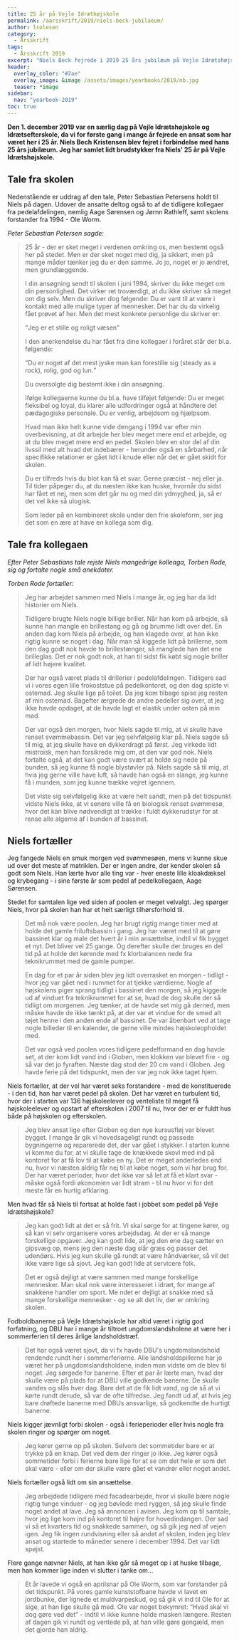 ```yaml
---
title: 25 år på Vejle Idræthøjskole
permalink: /aarsskrift/2019/niels-beck-jubilaeum/
author: lsolesen
category:
  - Årsskrift
tags:
  - Årsskrift 2019
excerpt: "Niels Beck fejrede i 2019 25 års jubilæum på Vejle Idrætshøjskole som pedel - og den eneste der kender alle afkroge på skolen."
header:
  overlay_color: "#2ae"
  overlay_image: &image /assets/images/yearbooks/2019/nb.jpg
  teaser: *image
sidebar:
  nav: "yearbook-2019"
toc: true
---
```


**Den 1. december 2019 var en særlig dag på Vejle Idrætshøjskole og Idrætsefterskole, da vi for første gang i mange år fejrede en ansat som har været her i 25 år. Niels Bech Kristensen blev fejret i forbindelse med hans 25 års jubilæum. Jeg har samlet lidt brudstykker fra Niels' 25 år på Vejle Idrætshøjskole.**

## Tale fra skolen

Nedenstående er uddrag af den tale, Peter Sebastian Petersens holdt til Niels på dagen. Udover de ansatte deltog også to af de tidligere kollegaer fra pedelafdelingen, nemlig Aage Sørensen og Jørnn Rathleff, samt skolens forstander fra 1994 - Ole Worm. 

<cite>Peter Sebastian Petersen sagde:</cite>

> 25 år - der er sket meget i verdenen omkring os, men bestemt også her på stedet. Men er der sket noget med dig, ja sikkert, men på mange måder tænker jeg du er den samme. Jo jo, noget er jo ændret, men grundlæggende.
>
> I din ansøgning sendt til skolen i juni 1994, skriver du ikke meget om din personlighed. Det virker ret troværdigt, at du ikke skriver så meget om dig selv. Men du skriver dog følgende: Du er vant til at være i kontakt med alle mulige typer af mennesker. Det har du da virkelig fået prøvet af her. Men det mest konkrete personlige du skriver er:
>
> <q>Jeg er et stille og roligt væsen</q>
>
>I den anerkendelse du har fået fra dine kollegaer i foråret står der bl.a. følgende: 
>
> <q>Du er noget af det mest jyske man kan forestille sig (steady as a rock), rolig, god og lun.</q>
>
>Du oversolgte dig bestemt ikke i din ansøgning. 
>
> Ifølge kollegaerne kunne du bl.a. have tilføjet følgende: Du er meget fleksibel og loyal, du klarer alle udfordringer også at håndtere det pædagogiske personale. Du er venlig, arbejdsom og hjælpsom.
>
> Hvad man ikke helt kunne vide dengang i 1994 var efter min overbevisning, at dit arbejde her blev meget mere end et arbejde, og at du blev meget mere end en pedel. Skolen blev en stor del af din livssil med alt hvad det indebærer - herunder også en sårbarhed, når specifikke relationer er gået lidt i knude eller når det er gået skidt for skolen. 
>
> Du er tilfreds hvis du blot kan få et svar. Gerne præcist - nej eller ja. Til tider påpeger du, at du næsten ikke kan huske, hvornår du sidst har fået et nej, men som det går nu og med din ydmyghed, ja, så er det vel ikke så ulogisk.
>
> Som leder på en kombineret skole under den frie skoleform, ser jeg det som en ære at have en kollega som dig.

## Tale fra kollegaen

_Efter Peter Sebastians tale rejste Niels mangeårige kolleaga, Torben Rode, sig og fortalte nogle små anekdoter._

<cite>Torben Rode fortæller:</cite>

> Jeg har arbejdet sammen med Niels i mange år, og jeg har da lidt historier om Niels.
>
> Tidligere brugte Niels nogle billige briller. Når han kom på arbejde, så kunne han mangle en brillestang og gå og brumme lidt over det. En anden dag kom Niels på arbejde, og han klagede over, at han ikke rigtig kunne se noget i dag. Når man så kiggede lidt på brillerne, som den dag godt nok havde to brillestænger, så manglede han det ene brilleglas. Det er nok godt nok, at han til sidst fik købt sig nogle briller af lidt højere kvalitet.
>
> Der har også været plads til drillerier i pedelafdelingen. Tidligere sad vi i vores egen lille frokoststue på pedelkontoret, og den dag spiste vi ostemad. Jeg skulle lige på toilet. Da jeg kom tilbage spise jeg resten af min ostemad. Bagefter ærgrede de andre pedeller sig over, at jeg ikke havde opdaget, at de havde lagt et elastik under osten på min mad.
>
> Der var også den morgen, hvor Niels sagde til mig, at vi skulle have renset svømmebassin. Det var jeg selvfølgelig klar på. Niels sagde så til mig, at jeg skulle have en dykkerdragt på først. Jeg virkede lidt mistroisk, men han forsikrede mig om, at den var god nok. Niels fortalte også, at det kan godt være svært at holde sig nede på bunden, så jeg kunne få nogle blystøvler på. Niels sagde så til mig, at hvis jeg gerne ville have luft, så havde han også en slange, jeg kunne få i munden, som jeg kunne trække vejret igennem.
>
> Det viste sig selvfølgelig ikke at være helt sandt, men på det tidspunkt vidste Niels ikke, at vi senere ville få en biologisk renset svømmesø, hvor det kan blive nødvendigt at trække i fuldt dykkerudstyr for at rense alle algerne af i bunden af bassinet.

## Niels fortæller

Jeg fangede Niels en smuk morgen ved svømmesøen, mens vi kunne skue ud over det meste af matriklen. Der er ingen andre, der kender skolen så godt som Niels. Han lærte hvor alle ting var - hver eneste lille kloakdæksel og krybegang - i sine første år som pedel af pedelkollegaen, Aage Sørensen.

Stedet for samtalen lige ved siden af poolen er meget velvalgt. Jeg spørger Niels, hvor på skolen han har et helt særligt tilhørsforhold til.

> Det må nok være poolen. Jeg har brugt rigtig mange timer med at holde det gamle friluftsbassin i gang. Jeg har været med til at gøre bassinet klar og male det hvert år i min ansættelse, indtil vi fik bygget et nyt. Det bliver vel 25 gange. Og derefter skulle der bruges en del tid på at holde det kørende med fx klorbalancen nede fra teknikrummet med de gamle pumper.
>
> En dag for et par år siden blev jeg lidt overrasket en morgen - tidligt - hvor jeg var gået ned i rummet for at tjekke værdierne. Nogle af højskolens piger sprang tidligt i bassinet den morgen, så jeg kiggede ud af vinduet fra teknikrummet for at se, hvad de dog skulle der så tidligt om morgenen. Jeg tænker, at de havde set mig gå derned, men måske havde de ikke tænkt på, at der var et vindue for de smed alt tøjet henne i den anden ende af bassinet. De var åbenbart ved at tage nogle billeder til en kalender, de gerne ville mindes højskoleopholdet med.
>
> Det var også ved poolen vores tidligere pedelformand en dag havde set, at der kom lidt vand ind i Globen, men klokken var blevet fire - og så var det jo fyraften. Næste dag stod der 20 cm vand i Globen. Jeg havde ferie på det tidspunkt, men der var jeg nok ikke taget hjem.

Niels fortæller, at der vel har været seks forstandere - med de konstituerede - i den tid, han har været pedel på skolen. Det har været en turbulent tid, hvor der i starten var 136 højskoleelever og venteliste til meget få højskoleelever og opstart af efterskolen i 2007 til nu, hvor der er er fuldt hus både på højskolen og efterskolen.

> Jeg blev ansat lige efter Globen og den nye kursusfløj var blevet bygget. I mange år gik vi hovedsageligt rundt og passede bygningerne og reparerede det, der var gået i stykker. I starten kunne vi komme du for, at vi skulle tage de knækkede skovl med ind på kontoret for at få lov til at købe en ny. Det er meget anderledes end nu, hvor vi næsten aldrig får nej til at købe noget, som vi har brug for. Der har været perioder, hvor det ikke var så let at få et klart svar - måske også fordi økonomien var lidt stram - til nu hvor vi for det meste får en hurtig afklaring.

Men hvad får så Niels til fortsat at holde fast i jobbet som pedel på Vejle Idrætshøjskole?

> Jeg kan godt lidt at det er så frit. Vi skal sørge for at tingene kører, og så kan vi selv organisere vores arbejdsdag. At der er så mange forskellige opgaver. Jeg kan godt lide, at jeg den ene dag sætter en gipsvæg op, mens jeg den næste dag slår græs og passer det udendørs. Hvis jeg kun skulle gå rundt at være håndværker, så vil det ikke være lige så sjovt. Jeg kan godt lide at servicere folk.
>
> Det er også dejligt at være sammen med mange forskellige mennesker. Man skal nok være interesseret i idræt, for mange af snakkene handler om sport. Me ndet er dejligt at snakke med så mange forskellige mennesker - og se alt det liv, der er omkring skolen.

Fodboldbanerne på Vejle Idrætshøjskole har altid været i rigtig god forfatning, og DBU har i mange år tiltroet ungdomslandsholene at være her i sommerferien til deres årlige landsholdstræf.

> Det har også været sjovt, da vi fx havde DBU's ungdomslandshold rendende rundt her i sommerferierne. Alle landsholdspillerne har jo været her på ungdomslandsholdene, inden man vidste om de blev til noget. Jeg sørgede for banerne. Efter et par år lærte man, hvad der skulle være på plads for at DBU ville godkende banerne. De skulle vandes og slås hver dag. Bare det at de fik lidt vand, og de så at vi kørte rundt derude, så var de ofte tilfredse. Jeg fandt ud af, at hvis jeg bare drøftede banerne med DBUs ansvarlige, så godkendte de hurtigt banerne.

Niels kigger jævnligt forbi skolen - også i ferieperioder eller hvis nogle fra skolen ringer og spørger om noget.

> Jeg kører gerne op på skolen. Selvom det sommetider bare er at trykke på en knap. Det ved dem der ringer jo ikke. Jeg kører også sommetider forbi i ferierne bare lige for at se om det hele er som det skal være - eller om der skulle være gået et vandrør eller noget andet.

Niels fortæller også lidt om sin ansættelse.

> Jeg arbejdede tidligere med facadearbejde, hvor vi skulle bære nogle rigtig tunge vinduer - og jeg bøvlede med ryggen, så jeg skulle finde noget andet at lave. Jeg så annoncen i avisen. Jeg kom op til samtale, hvor jeg lige kom ind på kontoret til højre for hovedindangen. Der sad vi så et kvarters tid og snakkede sammen, og så gik jeg ned af vejen igen. Jeg fik ingen rundvisning eller så andet af skolen, inden jeg blev ansat og startede to måneder senere i december 1994. Det var lidt spøjst.

Flere gange nævner Niels, at han ikke går så meget op i at huske tilbage, men han kommer lige inden vi slutter i tanke om...

> Et år lavede vi også en aprilsnar på Ole Worm, som var forstander på det tidspunkt. På vores gamle kunststofbane havde vi lavet en jordbunke, der lignede et muldvarpeskud, og så gik vi ind til Ole for at sige, at han lige skulle gå med. Ole var noget bekymret: <q>Hvad skal vi dog gøre ved det</q> - indtil vi ikke kunne holde masken længere. Resten af dagen gik vi rundt og ventede på, at han ville gøre gengæld, men det gjorde han aldrig.
